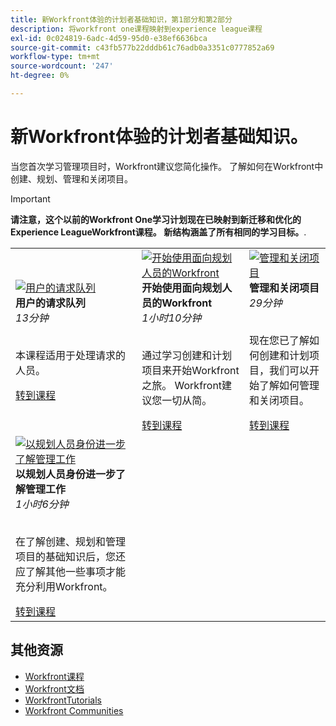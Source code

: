 ```yaml
---
title: 新Workfront体验的计划者基础知识，第1部分和第2部分
description: 将workfront one课程映射到experience league课程
exl-id: 0c024819-6adc-4d59-95d0-e38ef6636bca
source-git-commit: c43fb577b22dddb61c76adb0a3351c0777852a69
workflow-type: tm+mt
source-wordcount: '247'
ht-degree: 0%

---
```


# 新Workfront体验的计划者基础知识。

当您首次学习管理项目时，Workfront建议您简化操作。 了解如何在Workfront中创建、规划、管理和关闭项目。

>[!IMPORTANT]
>
>**请注意，这个以前的Workfront One学习计划现在已映射到新迁移和优化的Experience LeagueWorkfront课程。  新结构涵盖了所有相同的学习目标。**.

<table>
  <tr>
   <td>
      <a href="https://experienceleague.adobe.com/?recommended=Workfront-U-1-2022.1.planners">
      <img alt="用户的请求队列" src="https://cdn.experienceleague.adobe.com/thumb/request-queues-for-users.png"/>
      </a>
      <div>
         <strong>用户的请求队列</strong></a>         
         <br/><em>13分钟</em>
      </div>
      <p>
        <br/>
         本课程适用于处理请求的人员。
      </p>
      <a  rel="noreferrer" target="_blank" href="https://experienceleague.adobe.com/?recommended=Workfront-U-1-2022.2.request-queues" class="spectrum-Button spectrum-Button--primary spectrum-Button--sizeM">
      <span class="spectrum-Button-label has-no-wrap has-text-weight-bold">转到课程</span>
      </a>
   </td>   
   <td>
      <a href="https://experienceleague.adobe.com/?recommended=Workfront-U-1-2022.1.planners">
      <img alt="开始使用面向规划人员的Workfront" src="https://cdn.experienceleague.adobe.com/thumb/get-started-with-workfront-for-planners.png"/>
      </a>
      <div>
         <strong>开始使用面向规划人员的Workfront</strong></a>         
         <br/><em>1小时10分钟</em>
      </div>
      <p>
        <br/>
         通过学习创建和计划项目来开始Workfront之旅。 Workfront建议您一切从简。
      </p>
      <a  rel="noreferrer" target="_blank" href="https://experienceleague.adobe.com/?recommended=Workfront-U-1-2022.1.planners" class="spectrum-Button spectrum-Button--primary spectrum-Button--sizeM">
      <span class="spectrum-Button-label has-no-wrap has-text-weight-bold">转到课程</span>
      </a>
   </td>
    <td>
      <a href="https://experienceleague.adobe.com/?recommended=Workfront-U-1-2022.2.planners">
      <img alt="管理和关闭项目" src="https://cdn.experienceleague.adobe.com/thumb/manage-and-close-a-project.png"/>
      </a>
      <div>
         <strong>管理和关闭项目</strong></a>         
         <br/><em>29分钟</em>
      </div>
      <p>
        <br/>
         现在您已了解如何创建和计划项目，我们可以开始了解如何管理和关闭项目。
      </p>
      <a  rel="noreferrer" target="_blank" href="https://experienceleague.adobe.com/?recommended=Workfront-U-1-2022.2.planners" class="spectrum-Button spectrum-Button--primary spectrum-Button--sizeM">
      <span class="spectrum-Button-label has-no-wrap has-text-weight-bold">转到课程</span>
      </a>
   </td>
  </tr>
  <tr>
   <td>
      <a href="https://experienceleague.adobe.com/?recommended=Workfront-U-1-2022.3.planners">
      <img alt="以规划人员身份进一步了解管理工作" src="https://cdn.experienceleague.adobe.com/thumb/further-understanding-of-managing-work-as-a-planner.png"/>
      </a>
      <div>
         <strong>以规划人员身份进一步了解管理工作</strong></a>         
         <br/><em>1小时6分钟</em>
      </div>
      <p>
        <br/>
         在了解创建、规划和管理项目的基础知识后，您还应了解其他一些事项才能充分利用Workfront。
      </p>
      <a  rel="noreferrer" target="_blank" href="https://experienceleague.adobe.com/?recommended=Workfront-U-1-2022.3.planners" class="spectrum-Button spectrum-Button--primary spectrum-Button--sizeM">
      <span class="spectrum-Button-label has-no-wrap has-text-weight-bold">转到课程</span>
      </a>
   </td>
  </tr>

</table>

## 其他资源

* [Workfront课程](https://experienceleague.adobe.com/?lang=en&amp;Solution=Workfront#courses)
* [Workfront文档](https://experienceleague.adobe.com/docs/workfront.html)
* [WorkfrontTutorials](https://experienceleague.adobe.com/docs/workfront-learn/tutorials-workfront/home.html)
* [Workfront Communities](https://experienceleaguecommunities.adobe.com/t5/workfront/ct-p/workfront)
